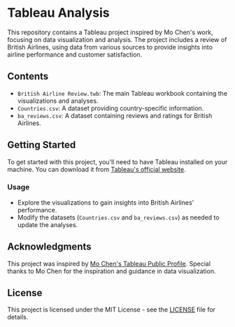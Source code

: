 # Tableau Analysis

This repository contains a Tableau project inspired by Mo Chen's work, focusing on data visualization and analysis. The project includes a review of British Airlines, using data from various sources to provide insights into airline performance and customer satisfaction.

## Contents

- `British Airline Review.twb`: The main Tableau workbook containing the visualizations and analyses.
- `Countries.csv`: A dataset providing country-specific information.
- `ba_reviews.csv`: A dataset containing reviews and ratings for British Airlines.

## Getting Started

To get started with this project, you'll need to have Tableau installed on your machine. You can download it from [Tableau's official website](https://www.tableau.com/products/desktop).

### Usage

- Explore the visualizations to gain insights into British Airlines' performance.
- Modify the datasets (`Countries.csv` and `ba_reviews.csv`) as needed to update the analyses.

## Acknowledgments

This project was inspired by [Mo Chen's Tableau Public Profile](https://public.tableau.com/app/profile/mo.chen/vizzes). Special thanks to Mo Chen for the inspiration and guidance in data visualization.

## License

This project is licensed under the MIT License - see the [LICENSE](LICENSE) file for details.

